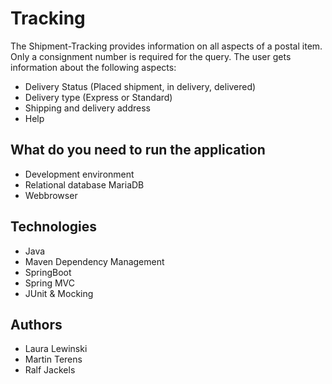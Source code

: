 # Tracking 

The Shipment-Tracking provides information on all aspects of a postal item. 
Only a consignment number is required for the query. The user gets information about the following aspects:

- Delivery Status (Placed shipment, in delivery, delivered)
- Delivery type (Express or Standard)
- Shipping and delivery address
- Help 


## What do you need to run the application

- Development environment
- Relational database MariaDB
- Webbrowser


## Technologies

- Java 
- Maven Dependency Management 
- SpringBoot
- Spring MVC
- JUnit & Mocking 

## Authors
- Laura Lewinski
- Martin Terens
- Ralf Jackels
